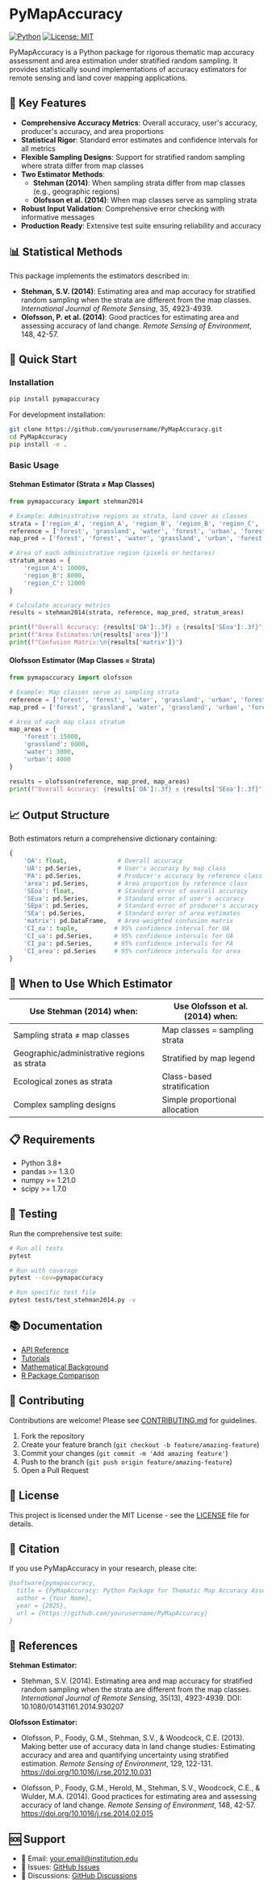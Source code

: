 # PyMapAccuracy

[![Python](https://img.shields.io/badge/python-3.8+-blue.svg)](https://www.python.org/downloads/)
[![License: MIT](https://img.shields.io/badge/License-MIT-yellow.svg)](https://opensource.org/licenses/MIT)

PyMapAccuracy is a Python package for rigorous thematic map accuracy assessment and area estimation under stratified random sampling. It provides statistically sound implementations of accuracy estimators for remote sensing and land cover mapping applications.

## 🎯 Key Features

- **Comprehensive Accuracy Metrics**: Overall accuracy, user's accuracy, producer's accuracy, and area proportions
- **Statistical Rigor**: Standard error estimates and confidence intervals for all metrics
- **Flexible Sampling Designs**: Support for stratified random sampling where strata differ from map classes
- **Two Estimator Methods**:
  - **Stehman (2014)**: When sampling strata differ from map classes (e.g., geographic regions)
  - **Olofsson et al. (2014)**: When map classes serve as sampling strata
- **Robust Input Validation**: Comprehensive error checking with informative messages
- **Production Ready**: Extensive test suite ensuring reliability and accuracy

## 📊 Statistical Methods

This package implements the estimators described in:

- **Stehman, S.V. (2014)**: Estimating area and map accuracy for stratified random sampling when the strata are different from the map classes. *International Journal of Remote Sensing*, 35, 4923-4939.
- **Olofsson, P. et al. (2014)**: Good practices for estimating area and assessing accuracy of land change. *Remote Sensing of Environment*, 148, 42-57.

## 🚀 Quick Start

### Installation

```bash
pip install pymapaccuracy
```

For development installation:
```bash
git clone https://github.com/yourusername/PyMapAccuracy.git
cd PyMapAccuracy
pip install -e .
```

### Basic Usage

#### Stehman Estimator (Strata ≠ Map Classes)

```python
from pymapaccuracy import stehman2014

# Example: Administrative regions as strata, land cover as classes
strata = ['region_A', 'region_A', 'region_B', 'region_B', 'region_C', 'region_C']
reference = ['forest', 'grassland', 'water', 'forest', 'urban', 'forest']  
map_pred = ['forest', 'forest', 'water', 'grassland', 'urban', 'forest']

# Area of each administrative region (pixels or hectares)
stratum_areas = {
    'region_A': 10000,
    'region_B': 8000, 
    'region_C': 12000
}

# Calculate accuracy metrics
results = stehman2014(strata, reference, map_pred, stratum_areas)

print(f"Overall Accuracy: {results['OA']:.3f} ± {results['SEoa']:.3f}")
print(f"Area Estimates:\n{results['area']}")
print(f"Confusion Matrix:\n{results['matrix']}")
```

#### Olofsson Estimator (Map Classes = Strata)

```python
from pymapaccuracy import olofsson

# Example: Map classes serve as sampling strata
reference = ['forest', 'forest', 'water', 'grassland', 'urban', 'forest']
map_pred = ['forest', 'grassland', 'water', 'grassland', 'urban', 'forest']

# Area of each map class stratum
map_areas = {
    'forest': 15000,
    'grassland': 8000,
    'water': 3000,
    'urban': 4000
}

results = olofsson(reference, map_pred, map_areas)
print(f"Overall Accuracy: {results['OA']:.3f} ± {results['SEoa']:.3f}")
```

## 📈 Output Structure

Both estimators return a comprehensive dictionary containing:

```python
{
    'OA': float,              # Overall accuracy
    'UA': pd.Series,          # User's accuracy by map class
    'PA': pd.Series,          # Producer's accuracy by reference class  
    'area': pd.Series,        # Area proportion by reference class
    'SEoa': float,            # Standard error of overall accuracy
    'SEua': pd.Series,        # Standard error of user's accuracy
    'SEpa': pd.Series,        # Standard error of producer's accuracy
    'SEa': pd.Series,         # Standard error of area estimates
    'matrix': pd.DataFrame,   # Area-weighted confusion matrix
    'CI_oa': tuple,          # 95% confidence interval for OA
    'CI_ua': pd.Series,      # 95% confidence intervals for UA
    'CI_pa': pd.Series,      # 95% confidence intervals for PA  
    'CI_area': pd.Series     # 95% confidence intervals for area
}
```

## 🔬 When to Use Which Estimator

| **Use Stehman (2014) when:** | **Use Olofsson et al. (2014) when:** |
|------------------------------|--------------------------------------|
| Sampling strata ≠ map classes | Map classes = sampling strata |
| Geographic/administrative regions as strata | Stratified by map legend |
| Ecological zones as strata | Class-based stratification |
| Complex sampling designs | Simple proportional allocation |

## 📋 Requirements

- Python 3.8+
- pandas >= 1.3.0
- numpy >= 1.21.0
- scipy >= 1.7.0

## 🧪 Testing

Run the comprehensive test suite:

```bash
# Run all tests
pytest

# Run with coverage
pytest --cov=pymapaccuracy

# Run specific test file
pytest tests/test_stehman2014.py -v
```

## 📚 Documentation

- [API Reference](docs/api.md)
- [Tutorials](docs/tutorials/)
- [Mathematical Background](docs/theory.md)
- [R Package Comparison](docs/r_comparison.md)

## 🤝 Contributing

Contributions are welcome! Please see [CONTRIBUTING.md](CONTRIBUTING.md) for guidelines.

1. Fork the repository
2. Create your feature branch (`git checkout -b feature/amazing-feature`)
3. Commit your changes (`git commit -m 'Add amazing feature'`)
4. Push to the branch (`git push origin feature/amazing-feature`)
5. Open a Pull Request

## 📄 License

This project is licensed under the MIT License - see the [LICENSE](LICENSE) file for details.

## 📖 Citation

If you use PyMapAccuracy in your research, please cite:

```bibtex
@software{pymapaccuracy,
  title = {PyMapAccuracy: Python Package for Thematic Map Accuracy Assessment},
  author = {Your Name},
  year = {2025},
  url = {https://github.com/yourusername/PyMapAccuracy}
}
```

## 🔗 References

**Stehman Estimator:**
- Stehman, S.V. (2014). Estimating area and map accuracy for stratified random sampling when the strata are different from the map classes. *International Journal of Remote Sensing*, 35(13), 4923-4939. DOI: 10.1080/01431161.2014.930207

**Olofsson Estimator:**
- Olofsson, P., Foody, G.M., Stehman, S.V., & Woodcock, C.E. (2013). Making better use of accuracy data in land change studies: Estimating accuracy and area and quantifying uncertainty using stratified estimation. *Remote Sensing of Environment*, 129, 122-131. https://doi.org/10.1016/j.rse.2012.10.031

- Olofsson, P., Foody, G.M., Herold, M., Stehman, S.V., Woodcock, C.E., & Wulder, M.A. (2014). Good practices for estimating area and assessing accuracy of land change. *Remote Sensing of Environment*, 148, 42-57. https://doi.org/10.1016/j.rse.2014.02.015

## 🆘 Support

- 📧 Email: your.email@institution.edu
- 🐛 Issues: [GitHub Issues](https://github.com/yourusername/PyMapAccuracy/issues)
- 💬 Discussions: [GitHub Discussions](https://github.com/yourusername/PyMapAccuracy/discussions)